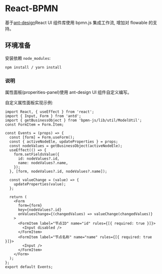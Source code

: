 # React-BPMN

基于[ant-design](https://ant.design/index-cn)React UI 组件库使用 bpmn.js 集成工作流, 增加对 flowable 的支持。

## 环境准备

安装依赖 `node_modules`:

```bash
npm install / yarn install
```

### 说明

属性面板(properities-panel)使用 ant-design UI 组件自定义编写。

自定义属性面板实现示例:

```tsx
import React, { useEffect } from 'react';
import { Input, Form } from 'antd';
import { getBusinessObject } from 'bpmn-js/lib/util/ModelUtil';
const FormItem = Form.Item;

const Events = (props) => {
  const [form] = Form.useForm();
  const { activeNodeEle, updateProperties } = props;
  const nodeValues = getBusinessObject(activeNodeEle);
  useEffect(() => {
    form.setFieldsValue({
      id: nodeValues?.id,
      name: nodeValues?.name,
    });
  }, [form, nodeValues?.id, nodeValues?.name]);

  const valueChange = (value) => {
    updateProperties(value);
  };

  return (
    <Form
      form={form}
      key={nodeValues?.id}
      onValuesChange={(changedValues) => valueChange(changedValues)}
    >
      <FormItem label="节点ID" name="id" rules={[{ required: true }]}>
        <Input disabled />
      </FormItem>
      <FormItem label="节点名称" name="name" rules={[{ required: true }]}>
        <Input />
      </FormItem>
    </Form>
  );
};
export default Events;
```
